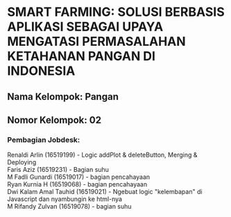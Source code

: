 # SMART FARMING: SOLUSI BERBASIS APLIKASI SEBAGAI UPAYA MENGATASI PERMASALAHAN KETAHANAN PANGAN DI INDONESIA

## Nama Kelompok: Pangan
## Nomor Kelompok: 02

### Pembagian Jobdesk:
Renaldi Arlin (16519199) - Logic addPlot & deleteButton, Merging & Deploying <br/>
Faris Aziz (16519231) - Bagian suhu <br/>
M Fadli Gunardi (16519017) - bagian pencahayaan <br/>
Ryan Kurnia H (16519068) - bagian pencahayaan <br/>
Dwi Kalam Amal Tauhid (16519021) - Ngebuat logic "kelembapan" di Javascript dan nyambungin ke html-nya <br/>
M Rifandy Zulvan (16519078) - bagian suhu <br/>
